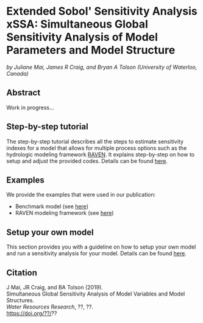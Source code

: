 # Extended Sobol' Sensitivity Analysis xSSA: Simultaneous Global Sensitivity Analysis of Model Parameters and Model Structure
*by Juliane Mai, James R Craig, and Bryan A Tolson (University of Waterloo, Canada)*

## Abstract
Work in progress...

## Step-by-step tutorial
The step-by-step tutorial describes all the steps to estimate sensitivity indexes for a model that allows for multiple process options such as the hydrologic modeling framework [RAVEN](http://raven.uwaterloo.ca). It explains step-by-step on how to setup and adjust the provided codes. Details can be found [here](https://github.com/julemai/xSSA/wiki/Step-by-step-tutorial).

## Examples
We provide the examples that were used in our publication:
- Benchmark model (see [here](https://github.com/julemai/xSSA/wiki/Examples#benchmark-model))
- RAVEN modeling framework (see [here](https://github.com/julemai/xSSA/wiki/Examples#raven-hydrologic-modeling-framework))

## Setup your own model
This section provides you with a guideline on how to setup your own model and run a sensitivity analysis for your model. Details can be found [here](https://github.com/julemai/xSSA/wiki/Setup-your-own-model).

## Citation
J Mai, JR Craig, and BA Tolson (2019). <br>
Simultaneous Global Sensitivity Analysis of Model Variables and Model Structures. <br>
*Water Resources Research*, ??, ??.<br>
https://doi.org/??/??
